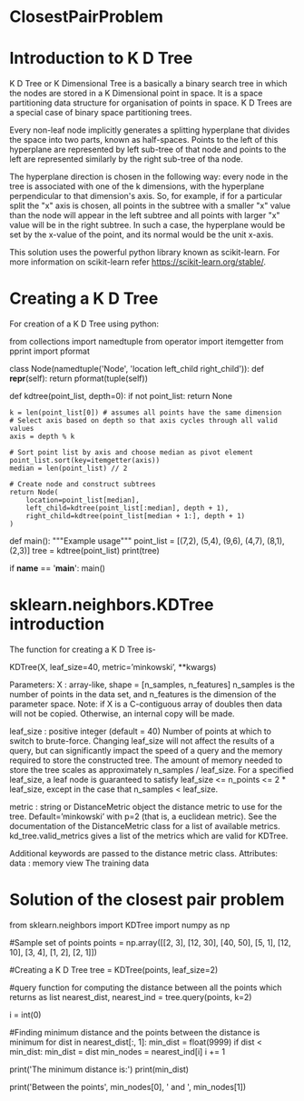 # ClosestPairProblem

# Introduction to K D Tree
K D Tree or K Dimensional Tree is a basically a binary search tree in which the nodes are stored in a K Dimensional point in space.
It is a space partitioning data structure for organisation of points in space.
K D Trees are a special case of binary space partitioning trees.

Every non-leaf node implicitly generates a splitting hyperplane that divides the space into two parts, known as half-spaces.
Points to the left of this hyperplane are represented by left sub-tree of that node and points to the left are represented similarly by the right sub-tree of tha node.

The hyperplane direction is chosen in the following way: every node in the tree is associated with one of the k dimensions, with the hyperplane perpendicular to that dimension's axis. So, for example, if for a particular split the "x" axis is chosen, all points in the subtree with a smaller "x" value than the node will appear in the left subtree and all points with larger "x" value will be in the right subtree. In such a case, the hyperplane would be set by the x-value of the point, and its normal would be the unit x-axis.

This solution uses the powerful python library known as scikit-learn.
For more information on scikit-learn refer https://scikit-learn.org/stable/.

# Creating a K D Tree
For creation of a K D Tree using python:

from collections import namedtuple
from operator import itemgetter
from pprint import pformat

class Node(namedtuple('Node', 'location left_child right_child')):
    def __repr__(self):
        return pformat(tuple(self))
        
def kdtree(point_list, depth=0):
    if not point_list:
        return None

    k = len(point_list[0]) # assumes all points have the same dimension
    # Select axis based on depth so that axis cycles through all valid values
    axis = depth % k
 
    # Sort point list by axis and choose median as pivot element
    point_list.sort(key=itemgetter(axis))
    median = len(point_list) // 2
 
    # Create node and construct subtrees
    return Node(
        location=point_list[median],
        left_child=kdtree(point_list[:median], depth + 1),
        right_child=kdtree(point_list[median + 1:], depth + 1)
    )

def main():
    """Example usage"""
    point_list = [(7,2), (5,4), (9,6), (4,7), (8,1), (2,3)]
    tree = kdtree(point_list)
    print(tree)

if __name__ == '__main__':
    main()
    

# sklearn.neighbors.KDTree introduction

The function for creating a K D Tree is-

KDTree(X, leaf_size=40, metric=’minkowski’, **kwargs)

Parameters:	
X : array-like, shape = [n_samples, n_features]
n_samples is the number of points in the data set, and n_features is the dimension of the parameter space. Note: if X is a C-contiguous array of doubles then data will not be copied. Otherwise, an internal copy will be made.

leaf_size : positive integer (default = 40)
Number of points at which to switch to brute-force. Changing leaf_size will not affect the results of a query, but can significantly impact the speed of a query and the memory required to store the constructed tree. The amount of memory needed to store the tree scales as approximately n_samples / leaf_size. For a specified leaf_size, a leaf node is guaranteed to satisfy leaf_size <= n_points <= 2 * leaf_size, except in the case that n_samples < leaf_size.

metric : string or DistanceMetric object
the distance metric to use for the tree. Default=’minkowski’ with p=2 (that is, a euclidean metric). See the documentation of the DistanceMetric class for a list of available metrics. kd_tree.valid_metrics gives a list of the metrics which are valid for KDTree.

Additional keywords are passed to the distance metric class.
Attributes:	
data : memory view
The training data
    
# Solution of the closest pair problem

from sklearn.neighbors import KDTree
import numpy as np

#Sample set of points
points = np.array([[2, 3], [12, 30], [40, 50], [5, 1], [12, 10], [3, 4], [1, 2], [2, 1]])

#Creating a K D Tree
tree = KDTree(points, leaf_size=2)

#query function for computing the distance between all the points which returns as list
nearest_dist, nearest_ind = tree.query(points, k=2)

i = int(0)

#Finding minimum distance and the points between the distance is minimum
for dist in nearest_dist[:, 1]:
    min_dist = float(9999)
    if dist < min_dist:
        min_dist = dist
        min_nodes = nearest_ind[i]
    i += 1

print('The minimum distance is:')
print(min_dist)

print('Between the points', min_nodes[0], ' and ', min_nodes[1])



